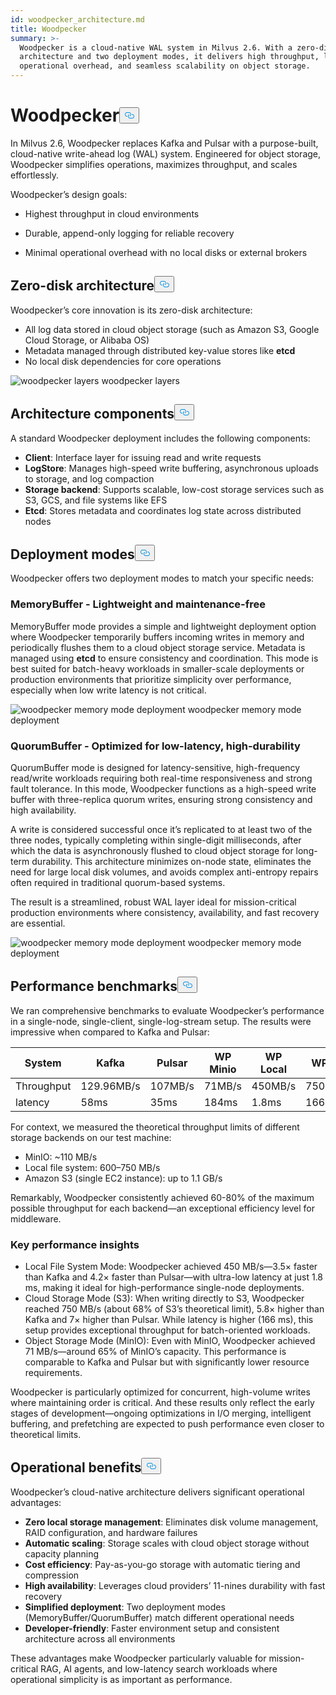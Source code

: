 ```yaml
---
id: woodpecker_architecture.md
title: Woodpecker
summary: >-
  Woodpecker is a cloud-native WAL system in Milvus 2.6. With a zero-disk
  architecture and two deployment modes, it delivers high throughput, low
  operational overhead, and seamless scalability on object storage.
---
```

<h1 id="Woodpecker" class="common-anchor-header">Woodpecker<button data-href="#Woodpecker" class="anchor-icon" translate="no">
      <svg translate="no"
        aria-hidden="true"
        focusable="false"
        height="20"
        version="1.1"
        viewBox="0 0 16 16"
        width="16"
      >
        <path
          fill="#0092E4"
          fill-rule="evenodd"
          d="M4 9h1v1H4c-1.5 0-3-1.69-3-3.5S2.55 3 4 3h4c1.45 0 3 1.69 3 3.5 0 1.41-.91 2.72-2 3.25V8.59c.58-.45 1-1.27 1-2.09C10 5.22 8.98 4 8 4H4c-.98 0-2 1.22-2 2.5S3 9 4 9zm9-3h-1v1h1c1 0 2 1.22 2 2.5S13.98 12 13 12H9c-.98 0-2-1.22-2-2.5 0-.83.42-1.64 1-2.09V6.25c-1.09.53-2 1.84-2 3.25C6 11.31 7.55 13 9 13h4c1.45 0 3-1.69 3-3.5S14.5 6 13 6z"
        ></path>
      </svg>
    </button></h1><p>In Milvus 2.6, Woodpecker replaces Kafka and Pulsar with a purpose-built, cloud-native write-ahead log (WAL) system. Engineered for object storage, Woodpecker simplifies operations, maximizes throughput, and scales effortlessly.</p>
<p>Woodpecker’s design goals:</p>
<ul>
<li><p>Highest throughput in cloud environments</p></li>
<li><p>Durable, append-only logging for reliable recovery</p></li>
<li><p>Minimal operational overhead with no local disks or external brokers</p></li>
</ul>
<h2 id="Zero-disk-architecture" class="common-anchor-header">Zero-disk architecture<button data-href="#Zero-disk-architecture" class="anchor-icon" translate="no">
      <svg translate="no"
        aria-hidden="true"
        focusable="false"
        height="20"
        version="1.1"
        viewBox="0 0 16 16"
        width="16"
      >
        <path
          fill="#0092E4"
          fill-rule="evenodd"
          d="M4 9h1v1H4c-1.5 0-3-1.69-3-3.5S2.55 3 4 3h4c1.45 0 3 1.69 3 3.5 0 1.41-.91 2.72-2 3.25V8.59c.58-.45 1-1.27 1-2.09C10 5.22 8.98 4 8 4H4c-.98 0-2 1.22-2 2.5S3 9 4 9zm9-3h-1v1h1c1 0 2 1.22 2 2.5S13.98 12 13 12H9c-.98 0-2-1.22-2-2.5 0-.83.42-1.64 1-2.09V6.25c-1.09.53-2 1.84-2 3.25C6 11.31 7.55 13 9 13h4c1.45 0 3-1.69 3-3.5S14.5 6 13 6z"
        ></path>
      </svg>
    </button></h2><p>Woodpecker’s core innovation is its zero-disk architecture:</p>
<ul>
<li>All log data stored in cloud object storage (such as Amazon S3, Google Cloud Storage, or Alibaba OS)</li>
<li>Metadata managed through distributed key-value stores like <strong>etcd</strong></li>
<li>No local disk dependencies for core operations</li>
</ul>
<p>
  <span class="img-wrapper">
    <img translate="no" src="/docs/v2.6.x/assets/woodpecker_layers.png" alt="woodpecker layers" class="doc-image" id="woodpecker-layers" />
    <span>woodpecker layers</span>
  </span>
</p>
<h2 id="Architecture-components" class="common-anchor-header">Architecture components<button data-href="#Architecture-components" class="anchor-icon" translate="no">
      <svg translate="no"
        aria-hidden="true"
        focusable="false"
        height="20"
        version="1.1"
        viewBox="0 0 16 16"
        width="16"
      >
        <path
          fill="#0092E4"
          fill-rule="evenodd"
          d="M4 9h1v1H4c-1.5 0-3-1.69-3-3.5S2.55 3 4 3h4c1.45 0 3 1.69 3 3.5 0 1.41-.91 2.72-2 3.25V8.59c.58-.45 1-1.27 1-2.09C10 5.22 8.98 4 8 4H4c-.98 0-2 1.22-2 2.5S3 9 4 9zm9-3h-1v1h1c1 0 2 1.22 2 2.5S13.98 12 13 12H9c-.98 0-2-1.22-2-2.5 0-.83.42-1.64 1-2.09V6.25c-1.09.53-2 1.84-2 3.25C6 11.31 7.55 13 9 13h4c1.45 0 3-1.69 3-3.5S14.5 6 13 6z"
        ></path>
      </svg>
    </button></h2><p>A standard Woodpecker deployment includes the following components:</p>
<ul>
<li><strong>Client</strong>: Interface layer for issuing read and write requests</li>
<li><strong>LogStore</strong>: Manages high-speed write buffering, asynchronous uploads to storage, and log compaction</li>
<li><strong>Storage backend</strong>: Supports scalable, low-cost storage services such as S3, GCS, and file systems like EFS</li>
<li><strong>Etcd</strong>: Stores metadata and coordinates log state across distributed nodes</li>
</ul>
<h2 id="Deployment-modes" class="common-anchor-header">Deployment modes<button data-href="#Deployment-modes" class="anchor-icon" translate="no">
      <svg translate="no"
        aria-hidden="true"
        focusable="false"
        height="20"
        version="1.1"
        viewBox="0 0 16 16"
        width="16"
      >
        <path
          fill="#0092E4"
          fill-rule="evenodd"
          d="M4 9h1v1H4c-1.5 0-3-1.69-3-3.5S2.55 3 4 3h4c1.45 0 3 1.69 3 3.5 0 1.41-.91 2.72-2 3.25V8.59c.58-.45 1-1.27 1-2.09C10 5.22 8.98 4 8 4H4c-.98 0-2 1.22-2 2.5S3 9 4 9zm9-3h-1v1h1c1 0 2 1.22 2 2.5S13.98 12 13 12H9c-.98 0-2-1.22-2-2.5 0-.83.42-1.64 1-2.09V6.25c-1.09.53-2 1.84-2 3.25C6 11.31 7.55 13 9 13h4c1.45 0 3-1.69 3-3.5S14.5 6 13 6z"
        ></path>
      </svg>
    </button></h2><p>Woodpecker offers two deployment modes to match your specific needs:</p>
<h3 id="MemoryBuffer---Lightweight-and-maintenance-free" class="common-anchor-header">MemoryBuffer - Lightweight and maintenance-free</h3><p>MemoryBuffer mode provides a simple and lightweight deployment option where Woodpecker temporarily buffers incoming writes in memory and periodically flushes them to a cloud object storage service. Metadata is managed using <strong>etcd</strong> to ensure consistency and coordination. This mode is best suited for batch-heavy workloads in smaller-scale deployments or production environments that prioritize simplicity over performance, especially when low write latency is not critical.</p>
<p>
  <span class="img-wrapper">
    <img translate="no" src="/docs/v2.6.x/assets/woodpecker_memorybuffer_mode_deployment.png" alt="woodpecker memory mode deployment" class="doc-image" id="woodpecker-memory-mode-deployment" />
    <span>woodpecker memory mode deployment</span>
  </span>
</p>
<h3 id="QuorumBuffer---Optimized-for-low-latency-high-durability" class="common-anchor-header">QuorumBuffer - Optimized for low-latency, high-durability</h3><p>QuorumBuffer mode is designed for latency-sensitive, high-frequency read/write workloads requiring both real-time responsiveness and strong fault tolerance. In this mode, Woodpecker functions as a high-speed write buffer with three-replica quorum writes, ensuring strong consistency and high availability.</p>
<p>A write is considered successful once it’s replicated to at least two of the three nodes, typically completing within single-digit milliseconds, after which the data is asynchronously flushed to cloud object storage for long-term durability. This architecture minimizes on-node state, eliminates the need for large local disk volumes, and avoids complex anti-entropy repairs often required in traditional quorum-based systems.</p>
<p>The result is a streamlined, robust WAL layer ideal for mission-critical production environments where consistency, availability, and fast recovery are essential.</p>
<p>
  <span class="img-wrapper">
    <img translate="no" src="/docs/v2.6.x/assets/woodpecker_memorybuffer_mode_deployment.png" alt="woodpecker memory mode deployment" class="doc-image" id="woodpecker-memory-mode-deployment" />
    <span>woodpecker memory mode deployment</span>
  </span>
</p>
<h2 id="Performance-benchmarks" class="common-anchor-header">Performance benchmarks<button data-href="#Performance-benchmarks" class="anchor-icon" translate="no">
      <svg translate="no"
        aria-hidden="true"
        focusable="false"
        height="20"
        version="1.1"
        viewBox="0 0 16 16"
        width="16"
      >
        <path
          fill="#0092E4"
          fill-rule="evenodd"
          d="M4 9h1v1H4c-1.5 0-3-1.69-3-3.5S2.55 3 4 3h4c1.45 0 3 1.69 3 3.5 0 1.41-.91 2.72-2 3.25V8.59c.58-.45 1-1.27 1-2.09C10 5.22 8.98 4 8 4H4c-.98 0-2 1.22-2 2.5S3 9 4 9zm9-3h-1v1h1c1 0 2 1.22 2 2.5S13.98 12 13 12H9c-.98 0-2-1.22-2-2.5 0-.83.42-1.64 1-2.09V6.25c-1.09.53-2 1.84-2 3.25C6 11.31 7.55 13 9 13h4c1.45 0 3-1.69 3-3.5S14.5 6 13 6z"
        ></path>
      </svg>
    </button></h2><p>We ran comprehensive benchmarks to evaluate Woodpecker’s performance in a single-node, single-client, single-log-stream setup. The results were impressive when compared to Kafka and Pulsar:</p>
<table>
<thead>
<tr><th>System</th><th>Kafka</th><th>Pulsar</th><th>WP Minio</th><th>WP Local</th><th>WP S3</th></tr>
</thead>
<tbody>
<tr><td>Throughput</td><td>129.96MB/s</td><td>107MB/s</td><td>71MB/s</td><td>450MB/s</td><td>750MB/s</td></tr>
<tr><td>latency</td><td>58ms</td><td>35ms</td><td>184ms</td><td>1.8ms</td><td>166ms</td></tr>
</tbody>
</table>
<p>For context, we measured the theoretical throughput limits of different storage backends on our test machine:</p>
<ul>
<li>MinIO: ~110 MB/s</li>
<li>Local file system: 600–750 MB/s</li>
<li>Amazon S3 (single EC2 instance): up to 1.1 GB/s</li>
</ul>
<p>Remarkably, Woodpecker consistently achieved 60-80% of the maximum possible throughput for each backend—an exceptional efficiency level for middleware.</p>
<h3 id="Key-performance-insights" class="common-anchor-header">Key performance insights</h3><ul>
<li>Local File System Mode: Woodpecker achieved 450 MB/s—3.5× faster than Kafka and 4.2× faster than Pulsar—with ultra-low latency at just 1.8 ms, making it ideal for high-performance single-node deployments.</li>
<li>Cloud Storage Mode (S3): When writing directly to S3, Woodpecker reached 750 MB/s (about 68% of S3’s theoretical limit), 5.8× higher than Kafka and 7× higher than Pulsar. While latency is higher (166 ms), this setup provides exceptional throughput for batch-oriented workloads.</li>
<li>Object Storage Mode (MinIO): Even with MinIO, Woodpecker achieved 71 MB/s—around 65% of MinIO’s capacity. This performance is comparable to Kafka and Pulsar but with significantly lower resource requirements.</li>
</ul>
<p>Woodpecker is particularly optimized for concurrent, high-volume writes where maintaining order is critical. And these results only reflect the early stages of development—ongoing optimizations in I/O merging, intelligent buffering, and prefetching are expected to push performance even closer to theoretical limits.</p>
<h2 id="Operational-benefits" class="common-anchor-header">Operational benefits<button data-href="#Operational-benefits" class="anchor-icon" translate="no">
      <svg translate="no"
        aria-hidden="true"
        focusable="false"
        height="20"
        version="1.1"
        viewBox="0 0 16 16"
        width="16"
      >
        <path
          fill="#0092E4"
          fill-rule="evenodd"
          d="M4 9h1v1H4c-1.5 0-3-1.69-3-3.5S2.55 3 4 3h4c1.45 0 3 1.69 3 3.5 0 1.41-.91 2.72-2 3.25V8.59c.58-.45 1-1.27 1-2.09C10 5.22 8.98 4 8 4H4c-.98 0-2 1.22-2 2.5S3 9 4 9zm9-3h-1v1h1c1 0 2 1.22 2 2.5S13.98 12 13 12H9c-.98 0-2-1.22-2-2.5 0-.83.42-1.64 1-2.09V6.25c-1.09.53-2 1.84-2 3.25C6 11.31 7.55 13 9 13h4c1.45 0 3-1.69 3-3.5S14.5 6 13 6z"
        ></path>
      </svg>
    </button></h2><p>Woodpecker’s cloud-native architecture delivers significant operational advantages:</p>
<ul>
<li><strong>Zero local storage management</strong>: Eliminates disk volume management, RAID configuration, and hardware failures</li>
<li><strong>Automatic scaling</strong>: Storage scales with cloud object storage without capacity planning</li>
<li><strong>Cost efficiency</strong>: Pay-as-you-go storage with automatic tiering and compression</li>
<li><strong>High availability</strong>: Leverages cloud providers’ 11-nines durability with fast recovery</li>
<li><strong>Simplified deployment</strong>: Two deployment modes (MemoryBuffer/QuorumBuffer) match different operational needs</li>
<li><strong>Developer-friendly</strong>: Faster environment setup and consistent architecture across all environments</li>
</ul>
<p>These advantages make Woodpecker particularly valuable for mission-critical RAG, AI agents, and low-latency search workloads where operational simplicity is as important as performance.</p>
